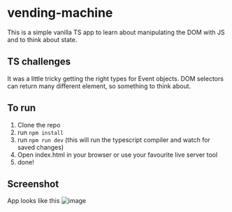 # vending-machine
This is a simple vanilla TS app to learn about manipulating the DOM with JS and to think about state.

## TS challenges
It was a little tricky getting the right types for Event objects. DOM selectors can return many different element, so something to think about. 


## To run
1. Clone the repo
2. run ```npm install```
3. run ```npm run dev``` (this will run the typescript compiler and watch for saved changes)
4. Open index.html in your browser or use your favourite live server tool
5. done!

## Screenshot
App looks like this
![image](https://github.com/CapSap/vending-machine/assets/23469082/7cff8762-fe92-4962-8364-3cb3c3c155fb)

